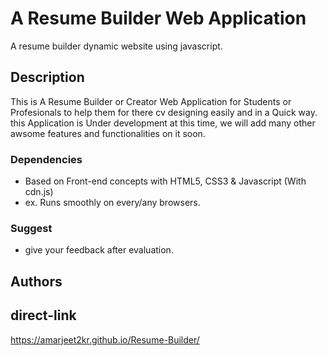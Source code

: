 # A Resume Builder Web Application

A resume builder dynamic website using javascript.

## Description
This is A Resume Builder or Creator Web Application for Students or Profesionals to help them for there cv designing easily and in a Quick way. this Application is Under development at this time, we will add many other awsome features and functionalities on it soon.

### Dependencies

* Based on Front-end concepts with HTML5, CSS3 & Javascript (With cdn.js) 
* ex. Runs smoothly on every/any browsers.

### Suggest
* give your feedback after evaluation.

## Authors

## direct-link

https://amarjeet2kr.github.io/Resume-Builder/
